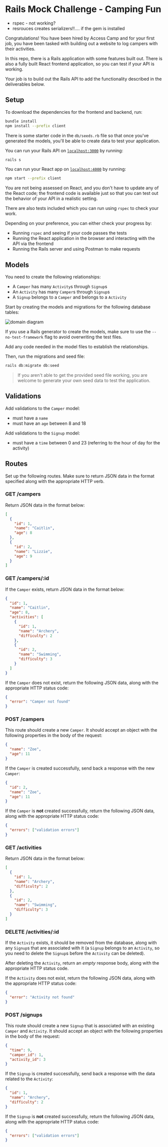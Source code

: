 # Rails Mock Challenge - Camping Fun

- rspec - not working? 
- resrouces creates serializers!!.... if the gem is installed
   


Congratulations! You have been hired by Access Camp and for your first job, you
have been tasked with building out a website to log campers with their
activities.

In this repo, there is a Rails application with some features built out. There
is also a fully built React frontend application, so you can test if your API is
working.

Your job is to build out the Rails API to add the functionality described in the
deliverables below.

## Setup

To download the dependencies for the frontend and backend, run:

```sh
bundle install
npm install --prefix client
```

There is some starter code in the `db/seeds.rb` file so that once you've
generated the models, you'll be able to create data to test your application.

You can run your Rails API on [`localhost:3000`](http://localhost:3000) by running:

```sh
rails s
```

You can run your React app on [`localhost:4000`](http://localhost:4000) by running:

```sh
npm start --prefix client
```

You are not being assessed on React, and you don't have to update any of the React
code; the frontend code is available just so that you can test out the behavior
of your API in a realistic setting.

There are also tests included which you can run using `rspec` to check your work.

Depending on your preference, you can either check your progress by:

- Running `rspec` and seeing if your code passes the tests
- Running the React application in the browser and interacting with the API via
  the frontend
- Running the Rails server and using Postman to make requests

## Models

You need to create the following relationships:

- A `Camper` has many `Activity`s through `Signup`s
- An `Activity` has many `Camper`s through `Signup`s
- A `Signup` belongs to a `Camper` and belongs to a `Activity`

Start by creating the models and migrations for the following database tables:

![domain diagram](https://curriculum-content.s3.amazonaws.com/phase-4/mock-challenge-camping-fun/diagram.png)

If you use a Rails generator to create the models, make sure to use the
`--no-test-framework` flag to avoid overwriting the test files.

Add any code needed in the model files to establish the relationships.

Then, run the migrations and seed file:

```sh
rails db:migrate db:seed
```

> If you aren't able to get the provided seed file working, you are welcome to
> generate your own seed data to test the application.

## Validations

Add validations to the `Camper` model:

- must have a `name`
- must have an `age` between 8 and 18

Add validations to the `Signup` model:

- must have a `time` between 0 and 23 (referring to the hour of day for the
  activity)

## Routes

Set up the following routes. Make sure to return JSON data in the format
specified along with the appropriate HTTP verb.

### GET /campers

Return JSON data in the format below:

```json
[
  {
    "id": 1,
    "name": "Caitlin",
    "age": 8
  },
  {
    "id": 2,
    "name": "Lizzie",
    "age": 9
  }
]
```

### GET /campers/:id

If the `Camper` exists, return JSON data in the format below:

```json
{
  "id": 1,
  "name": "Caitlin",
  "age": 8,
  "activities": [
    {
      "id": 1,
      "name": "Archery",
      "difficulty": 2
    },
    {
      "id": 2,
      "name": "Swimming",
      "difficulty": 3
    }
  ]
}
```

If the `Camper` does not exist, return the following JSON data, along with
the appropriate HTTP status code:

```json
{
  "error": "Camper not found"
}
```

### POST /campers

This route should create a new `Camper`. It should accept an object with the
following properties in the body of the request:

```json
{
  "name": "Zoe",
  "age": 11
}
```

If the `Camper` is created successfully, send back a response with the new
`Camper`:

```json
{
  "id": 2,
  "name": "Zoe",
  "age": 11
}
```

If the `Camper` is **not** created successfully, return the following JSON data,
along with the appropriate HTTP status code:

```json
{
  "errors": ["validation errors"]
}
```

### GET /activities

Return JSON data in the format below:

```json
[
  {
    "id": 1,
    "name": "Archery",
    "difficulty": 2
  },
  {
    "id": 2,
    "name": "Swimming",
    "difficulty": 3
  }
]
```

### DELETE /activities/:id

If the `Activity` exists, it should be removed from the database, along with
any `Signup`s that are associated with it (a `Signup` belongs
to an `Activity`, so you need to delete the `Signup`s before the
`Activity` can be deleted).

After deleting the `Activity`, return an _empty_ response body, along with the
appropriate HTTP status code.

If the `Activity` does not exist, return the following JSON data, along with
the appropriate HTTP status code:

```json
{
  "error": "Activity not found"
}
```

### POST /signups

This route should create a new `Signup` that is associated with an
existing `Camper` and `Activity`. It should accept an object with the following
properties in the body of the request:

```json
{
  "time": 9,
  "camper_id": 1,
  "activity_id": 3
}
```

If the `Signup` is created successfully, send back a response with the data
related to the `Activity`:

```json
{
  "id": 1,
  "name": "Archery",
  "difficulty": 2
}
```

If the `Signup` is **not** created successfully, return the following JSON data,
along with the appropriate HTTP status code:

```json
{
  "errors": ["validation errors"]
}
```
